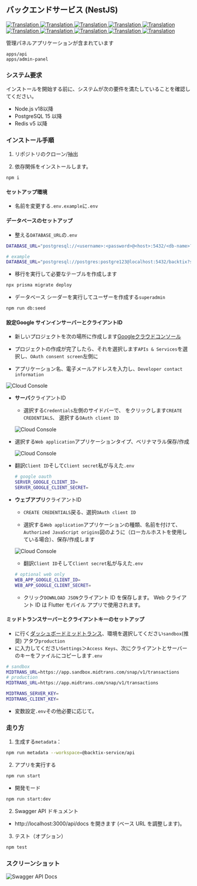 ## バックエンドサービス (NestJS)

<a href="./api-service.md">
  <img alt="Translation" src="https://img.shields.io/badge/Bahasa_Indonesia-blue?style=for-the-badge&logo=googletranslate&logoColor=blue&labelColor=white">
</a>
<a href="./api-service.en.md">
  <img alt="Translation" src="https://img.shields.io/badge/English-blue?style=for-the-badge&logo=googletranslate&logoColor=blue&labelColor=white">
</a>
<a href="./api-service.zh-CN.md">
  <img alt="Translation" src="https://img.shields.io/badge/简体中文-blue?style=for-the-badge&logo=googletranslate&logoColor=blue&labelColor=white">
</a>
<a href="./api-service.ja.md">
  <img alt="Translation" src="https://img.shields.io/badge/日本語-blue?style=for-the-badge&logo=googletranslate&logoColor=blue&labelColor=white">
</a>
<a href="./api-service.ar.md">
  <img alt="Translation" src="https://img.shields.io/badge/Arabic_عربي-blue?style=for-the-badge&logo=googletranslate&logoColor=blue&labelColor=white">
</a>
<a href="./api-service.pt.md">
  <img alt="Translation" src="https://img.shields.io/badge/Português-blue?style=for-the-badge&logo=googletranslate&logoColor=blue&labelColor=white">
</a>
<a href="./api-service.es.md">
  <img alt="Translation" src="https://img.shields.io/badge/Español-blue?style=for-the-badge&logo=googletranslate&logoColor=blue&labelColor=white">
</a>
<a href="./api-service.fr.md">
  <img alt="Translation" src="https://img.shields.io/badge/Français-blue?style=for-the-badge&logo=googletranslate&logoColor=blue&labelColor=white">
</a>
<a href="./api-service.vi.md">
  <img alt="Translation" src="https://img.shields.io/badge/Tiếng_Việt-blue?style=for-the-badge&logo=googletranslate&logoColor=blue&labelColor=white">
</a>
<a href="./api-service.hi.md">
  <img alt="Translation" src="https://img.shields.io/badge/Hindi_हिंदी-blue?style=for-the-badge&logo=googletranslate&logoColor=blue&labelColor=white">
</a>

管理パネルアプリケーションが含まれています

    apps/api
    apps/admin-panel

### システム要求

インストールを開始する前に、システムが次の要件を満たしていることを確認してください。

-   Node.js v18以降
-   PostgreSQL 15 以降
-   Redis v5 以降

### インストール手順

1.  リポジトリのクローン/抽出

2.  依存関係をインストールします。

```bash
npm i
```

#### セットアップ環境

-   名前を変更する`.env.example`に`.env`

#### データベースのセットアップ

-   整える`DATABASE_URL`の`.env`

```sh
DATABASE_URL="postgresql://<username>:<password>@<host>:5432/<db-name>?schema=public"

# example
DATABASE_URL="postgresql://postgres:postgre123@localhost:5432/backtix?schema=public"
```

-   移行を実行して必要なテーブルを作成します

```bash
npx prisma migrate deploy
```

-   データベース シーダーを実行してユーザーを作成する`superadmin`

```bash
npm run db:seed
```

#### 設定**Google サインイン**サーバーとクライアントID

-   新しいプロジェクトを次の場所に作成します[Googleクラウドコンソール](https://console.cloud.google.com/projectcreate)

-   プロジェクトの作成が完了したら、それを選択します`APIs & Services`を選択し、`OAuth consent screen`左側に

-   アプリケーション名、電子メールアドレスを入力し、`Developer contact information`

![Cloud Console](/assets/Screenshot_1.png)

-   **サーバ**クライアントID

    -   選択する`Credentials`左側のサイドバーで、 をクリックします`CREATE CREDENTIALS`、 選択する`OAuth client ID`

    ![Cloud Console](/assets/Screenshot_2.png)


-   選択する`Web application`アプリケーションタイプ、ベリナマラル保存/作成

    ![Cloud Console](/assets/Screenshot_3.png)

-   翻訳`Client ID`そして`Client secret`私が与えた`.env`

    ```sh
    # google oauth
    SERVER_GOOGLE_CLIENT_ID=
    SERVER_GOOGLE_CLIENT_SECRET=
    ```

-   **ウェブアプリ**クライアントID

    -   `CREATE CREDENTIALS`戻る、選択`OAuth client ID`

    -   選択する`Web application`アプリケーションの種類、名前を付けて、`Authorized JavaScript origins`図のように（ローカルホストを使用している場合）、保存/作成します

    ![Cloud Console](/assets/Screenshot_4.png)

    -   翻訳`Client ID`そして`Client secret`私が与えた`.env`

    ```sh
    # optional web only
    WEB_APP_GOOGLE_CLIENT_ID=
    WEB_APP_GOOGLE_CLIENT_SECRET=
    ```

    -   クリック`DOWNLOAD JSON`クライアント ID を保存します。 Web クライアント ID は Flutter モバイル アプリで使用されます。

#### ミッドトランスサーバーとクライアントキーのセットアップ

-   に行く[ダッシュボードミッドトランス](https://dashboard.midtrans.com/)、環境を選択してください`sandbox`(推奨) アタウ`production`
-   に入力してください`Settings`＞`Access Keys`、次にクライアントとサーバーのキーをファイルにコピーします`.env`

```sh
# sandbox
MIDTRANS_URL=https://app.sandbox.midtrans.com/snap/v1/transactions
# production
MIDTRANS_URL=https://app.midtrans.com/snap/v1/transactions

MIDTRANS_SERVER_KEY=
MIDTRANS_CLIENT_KEY=
```

-   変数設定`.env`その他必要に応じて。

### 走り方

1.  生成する`metadata`：

```bash
npm run metadata --workspace=@backtix-service/api
```

2.  アプリを実行する

```bash
npm run start
```

-   開発モード

```bash
npm run start:dev
```

2.  Swagger API ドキュメント

-   http&#x3A;//localhost:3000/api/docs を開きます (ベース URL を調整します)。

3.  テスト（オプション）

```bash
npm test
```

### スクリーンショット

![Swagger API Docs](/assets/swagger.png)
